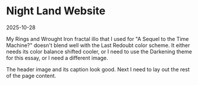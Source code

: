 # Night Land Website

2025-10-28

My Rings and Wrought Iron fractal illo that I used for "A Sequel to the Time Machine?" doesn't blend well with the Last Redoubt color scheme. It either needs its color balance shifted cooler, or I need to use the Darkening theme for this essay, or I need a different image.

The header image and its caption look good. Next I need to lay out the rest of the page content.